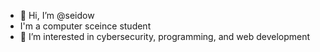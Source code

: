 - 👋 Hi, I’m @seidow
- I'm a computer sceince student
- 👀 I’m interested in cybersecurity, programming, and web development

<!---
seidow/seidow is a ✨ special ✨ repository because its `README.md` (this file) appears on your GitHub profile.
You can click the Preview link to take a look at your changes.
--->
